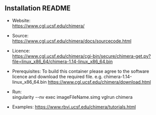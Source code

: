 ## Installation README

* Website:  
            https://www.cgl.ucsf.edu/chimera/
* Source:   
            https://www.cgl.ucsf.edu/chimera/docs/sourcecode.html

* Licence:  
            https://www.cgl.ucsf.edu/chimera/cgi-bin/secure/chimera-get.py?file=linux_x86_64/chimera-1.14-linux_x86_64.bin

* Prerequisites:
            To build this container please agree to the software licence and download the required file.
            e.g. chimera-1.14-linux_x86_64.bin
            https://www.cgl.ucsf.edu/chimera/download.html

* Run:      
            singularity --nv exec imageFileName.simg vglrun chimera

* Examples:
            https://www.rbvi.ucsf.edu/chimera/tutorials.html
